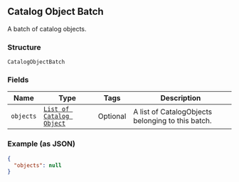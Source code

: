 ## Catalog Object Batch

A batch of catalog objects.

### Structure

`CatalogObjectBatch`

### Fields

| Name | Type | Tags | Description |
|  --- | --- | --- | --- |
| `objects` | [`List of Catalog Object`](/doc/models/catalog-object.md) | Optional | A list of CatalogObjects belonging to this batch. |

### Example (as JSON)

```json
{
  "objects": null
}
```

